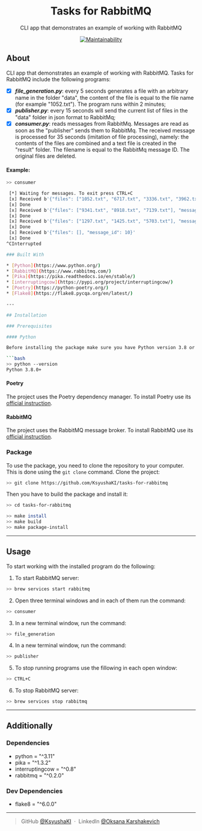 <div align="center">

<h1>Tasks for RabbitMQ</h1>

<p>CLI app that demonstrates an example of working with RabbitMQ</p>

[![Maintainability](https://api.codeclimate.com/v1/badges/0722f14501e6bcb34598/maintainability)](https://codeclimate.com/github/KsyushaKI/tasks-for-rabbitmq/maintainability)

</div>

## About

CLI app that demonstrates an example of working with RabbitMQ. Tasks for RabbitMQ include the following programs:

* [X] **_file_generation.py_**: every 5 seconds generates a file with an arbitrary name in the folder "data", the content of the file is equal to the file name (for example "1052.txt"). The program runs within 2 minutes;
* [X] **_publisher.py_**: every 15 seconds will send the current list of files in the "data" folder in json format to RabbitMq;
* [X] **_consumer.py_**: reads messages from RabbitMq. Messages are read as soon as the "publisher" sends them to RabbitMq. The received message is processed for 35 seconds (imitation of file processing), namely: the contents of the files are combined and a text file is created in the "result" folder. The filename is equal to the RabbitMq message ID. The original files are deleted.

#### Example:

```bash
>> consumer

 [*] Waiting for messages. To exit press CTRL+C
 [x] Received b'{"files": ["1052.txt", "6717.txt", "3336.txt", "3962.txt", "3248.txt", "4292.txt"], "message_id": 1}'
 [x] Done
 [x] Received b'{"files": ["9341.txt", "8918.txt", "7139.txt"], "message_id": 4}'
 [x] Done
 [x] Received b'{"files": ["1297.txt", "1425.txt", "5703.txt"], "message_id": 7}'
 [x] Done
 [x] Received b'{"files": [], "message_id": 10}'
 [x] Done
^CInterrupted

### Built With

* [Python](https://www.python.org/)
* [RabbitMQ](https://www.rabbitmq.com/)
* [Pika](https://pika.readthedocs.io/en/stable/)
* [interruptingcow](https://pypi.org/project/interruptingcow/)
* [Poetry](https://python-poetry.org/)
* [Flake8](https://flake8.pycqa.org/en/latest/)

---

## Installation

### Prerequisites

#### Python

Before installing the package make sure you have Python version 3.8 or higher installed:

```bash
>> python --version
Python 3.8.0+
```

#### Poetry

The project uses the Poetry dependency manager. To install Poetry use its [official instruction](https://python-poetry.org/docs/#installation).

#### RabbitMQ

The project uses the RabbitMQ message broker. To install RabbitMQ use its [official instruction](https://www.rabbitmq.com/download.html).

### Package

To use the package, you need to clone the repository to your computer. This is done using the ```git clone``` command. Clone the project:

```bash
>> git clone https://github.com/KsyushaKI/tasks-for-rabbitmq
```

Then you have to build the package and install it:

```bash
>> cd tasks-for-rabbitmq
```

```bash
>> make install
>> make build
>> make package-install
```
---

## Usage

To start working with the installed program do the following:

1. To start RabbitMQ server:
```bash
>> brew services start rabbitmq
```
2. Open three terminal windows and in each of them run the command: 
```bash
>> consumer
```
3. In a new terminal window, run the command:
```bash
>> file_generation
```
4. In a new terminal window, run the command:
```bash
>> publisher
```
5. To stop running programs use the fillowing in each open window:
```bash
>> CTRL+C
```
6. To stop RabbitMQ server:
```bash
>> brew services stop rabbitmq
```

---

## Additionally

### Dependencies

* python = "^3.11"
* pika = "^1.3.2"
* interruptingcow = "^0.8"
* rabbitmq = "^0.2.0"

### Dev Dependencies

* flake8 = "^6.0.0"

---

> GitHub [@KsyushaKI](https://github.com/KsyushaKI) &nbsp;&middot;&nbsp;
> LinkedIn [@Oksana Karshakevich](https://www.linkedin.com/in/oksana-karshakevich/)

